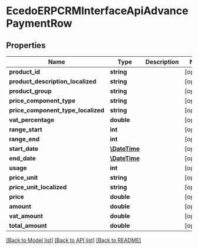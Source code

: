# EcedoERPCRMInterfaceApiAdvancePaymentRow

## Properties
Name | Type | Description | Notes
------------ | ------------- | ------------- | -------------
**product_id** | **string** |  | [optional] 
**product_description_localized** | **string** |  | [optional] 
**product_group** | **string** |  | [optional] 
**price_component_type** | **string** |  | [optional] 
**price_component_type_localized** | **string** |  | [optional] 
**vat_percentage** | **double** |  | [optional] 
**range_start** | **int** |  | [optional] 
**range_end** | **int** |  | [optional] 
**start_date** | [**\DateTime**](\DateTime.md) |  | [optional] 
**end_date** | [**\DateTime**](\DateTime.md) |  | [optional] 
**usage** | **int** |  | [optional] 
**price_unit** | **string** |  | [optional] 
**price_unit_localized** | **string** |  | [optional] 
**price** | **double** |  | [optional] 
**amount** | **double** |  | [optional] 
**vat_amount** | **double** |  | [optional] 
**total_amount** | **double** |  | [optional] 

[[Back to Model list]](../README.md#documentation-for-models) [[Back to API list]](../README.md#documentation-for-api-endpoints) [[Back to README]](../README.md)


